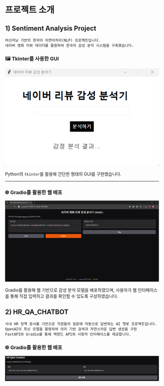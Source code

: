 # 프로젝트 소개

## 1) Sentiment Analysis Project
```
머신러닝 기반의 한국어 자연어처리(NLP) 프로젝트입니다.  
네이버 영화 리뷰 데이터를 활용하여 한국어 감성 분석 시스템을 구축했습니다.
```

### 🖼️ Tkinter를 사용한 GUI

![Tkinter GUI](sentiment_analysis_project/NSMC_tkinter.png)

Python의 `tkinter`를 활용해 간단한 형태의 GUI를 구현했습니다.

---

### 🌐 Gradio를 활용한 웹 배포

![Gradio Web App](sentiment_analysis_project/NSMC_gradio.png)

Gradio를 활용해 웹 기반으로 감성 분석 모델을 배포하였으며, 사용자가 웹 인터페이스를 통해 직접 입력하고 결과를 확인할 수 있도록 구성하였습니다.


## 2) HR_QA_CHATBOT
```
사내 HR 정책 문서를 기반으로 직원들의 질문에 자동으로 답변하는 AI 챗봇 프로젝트입니다.
OpenAI의 최신 모델을 활용하여 의미 기반 검색과 자연스러운 답변 생성을 구현
FastAPI와 Gradio를 통해 백엔드 API와 사용자 인터페이스를 제공합니다.
```

### 🌐 Gradio를 활용한 웹 배포
![Gradio Web App](hr_qa_chatbot/hr_qa_chatbot_gradio_2.png)